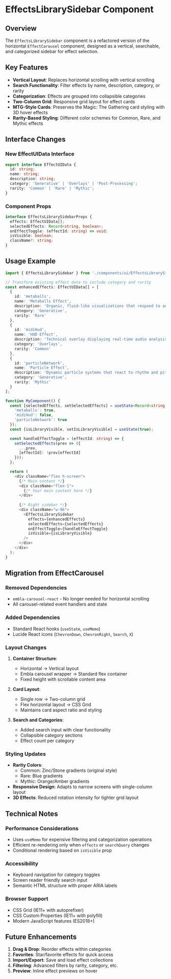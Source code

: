 # EffectsLibrarySidebar Component

## Overview

The `EffectsLibrarySidebar` component is a refactored version of the horizontal `EffectCarousel` component, designed as a vertical, searchable, and categorized sidebar for effect selection.

## Key Features

- **Vertical Layout**: Replaces horizontal scrolling with vertical scrolling
- **Search Functionality**: Filter effects by name, description, category, or rarity
- **Categorization**: Effects are grouped into collapsible categories
- **Two-Column Grid**: Responsive grid layout for effect cards
- **MTG-Style Cards**: Preserves the Magic: The Gathering card styling with 3D hover effects
- **Rarity-Based Styling**: Different color schemes for Common, Rare, and Mythic effects

## Interface Changes

### New EffectUIData Interface

```typescript
export interface EffectUIData {
  id: string;
  name: string;
  description: string;
  category: 'Generative' | 'Overlays' | 'Post-Processing';
  rarity: 'Common' | 'Rare' | 'Mythic';
}
```

### Component Props

```typescript
interface EffectsLibrarySidebarProps {
  effects: EffectUIData[];
  selectedEffects: Record<string, boolean>;
  onEffectToggle: (effectId: string) => void;
  isVisible: boolean;
  className?: string;
}
```

## Usage Example

```typescript
import { EffectsLibrarySidebar } from './components/ui/EffectsLibrarySidebar';

// Transform existing effect data to include category and rarity
const enhancedEffects: EffectUIData[] = [
  {
    id: 'metaballs',
    name: 'Metaballs Effect',
    description: 'Organic, fluid-like visualizations that respond to audio intensity',
    category: 'Generative',
    rarity: 'Rare'
  },
  {
    id: 'midiHud',
    name: 'HUD Effect',
    description: 'Technical overlay displaying real-time audio analysis and MIDI data',
    category: 'Overlays',
    rarity: 'Common'
  },
  {
    id: 'particleNetwork',
    name: 'Particle Effect',
    description: 'Dynamic particle systems that react to rhythm and pitch',
    category: 'Generative',
    rarity: 'Mythic'
  }
];

function MyComponent() {
  const [selectedEffects, setSelectedEffects] = useState<Record<string, boolean>>({
    'metaballs': true,
    'midiHud': false,
    'particleNetwork': true
  });
  const [isLibraryVisible, setIsLibraryVisible] = useState(true);

  const handleEffectToggle = (effectId: string) => {
    setSelectedEffects(prev => ({
      ...prev,
      [effectId]: !prev[effectId]
    }));
  };

  return (
    <div className="flex h-screen">
      {/* Main content */}
      <div className="flex-1">
        {/* Your main content here */}
      </div>
      
      {/* Right sidebar */}
      <div className="w-96">
        <EffectsLibrarySidebar
          effects={enhancedEffects}
          selectedEffects={selectedEffects}
          onEffectToggle={handleEffectToggle}
          isVisible={isLibraryVisible}
        />
      </div>
    </div>
  );
}
```

## Migration from EffectCarousel

### Removed Dependencies

- `embla-carousel-react` - No longer needed for horizontal scrolling
- All carousel-related event handlers and state

### Added Dependencies

- Standard React hooks (`useState`, `useMemo`)
- Lucide React icons (`ChevronDown`, `ChevronRight`, `Search`, `X`)

### Layout Changes

1. **Container Structure**: 
   - Horizontal → Vertical layout
   - Embla carousel wrapper → Standard flex container
   - Fixed height with scrollable content area

2. **Card Layout**:
   - Single row → Two-column grid
   - Flex horizontal layout → CSS Grid
   - Maintains card aspect ratio and styling

3. **Search and Categories**:
   - Added search input with clear functionality
   - Collapsible category sections
   - Effect count per category

### Styling Updates

- **Rarity Colors**: 
  - Common: Zinc/Stone gradients (original style)
  - Rare: Blue gradients
  - Mythic: Orange/Amber gradients
- **Responsive Design**: Adapts to narrow screens with single-column layout
- **3D Effects**: Reduced rotation intensity for tighter grid layout

## Technical Notes

### Performance Considerations

- Uses `useMemo` for expensive filtering and categorization operations
- Efficient re-rendering only when `effects` or `searchQuery` changes
- Conditional rendering based on `isVisible` prop

### Accessibility

- Keyboard navigation for category toggles
- Screen reader friendly search input
- Semantic HTML structure with proper ARIA labels

### Browser Support

- CSS Grid (IE11+ with autoprefixer)
- CSS Custom Properties (IE11+ with polyfill)
- Modern JavaScript features (ES2018+)

## Future Enhancements

1. **Drag & Drop**: Reorder effects within categories
2. **Favorites**: Star/favorite effects for quick access
3. **Import/Export**: Save and load effect collections
4. **Filtering**: Advanced filters by rarity, category, etc.
5. **Preview**: Inline effect previews on hover 
